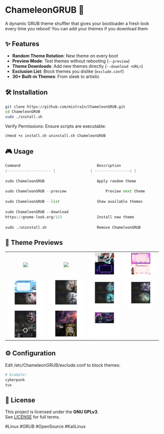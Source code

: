 # ChameleonGRUB 🦎

A dynamic GRUB theme shuffler that gives your bootloader a fresh look every time you reboot!
You can add your themes if you download them


## ✨ Features
- **Random Theme Rotation**: New theme on every boot
- **Preview Mode**: Test themes without rebooting (`--preview`)
- **Theme Downloads**: Add new themes directly (`--download <URL>`)
- **Exclusion List**: Block themes you dislike (`exclude.conf`)
- **30+ Built-in Themes**: From sleek to artistic

## 🛠 Installation
```bash
git clone https://github.com/mistra1n/ChameleonGRUB.git
cd ChameleonGRUB
sudo ./install.sh
```
Verify Permissions:
Ensure scripts are executable:
```
chmod +x install.sh uninstall.sh ChameleonGRUB
```
## 🎮 Usage

```python
Command	                                  Description
:-------------------- |                | ----------------: |

sudo ChameleonGRUB	                      Apply random theme

sudo ChameleonGRUB --preview	              Preview next theme

sudo ChameleonGRUB --list	              Show available themes

sudo ChameleonGRUB --download
https://gnome-look.org/123	              Install new theme

sudo ./uninstall.sh	                      Remove ChameleonGRUB
```

## 🌟 Theme Previews
  <div class="big-preview">
    <table>
      <!-- First Row -->
      <tr>
        <td align="center"><img src="https://raw.githubusercontent.com/Mistra1n/ChameleonGRUB/main/screenshots/1.png"></td>
        <td align="center"><img src="https://raw.githubusercontent.com/Mistra1n/ChameleonGRUB/main/screenshots/2.png"></td>
        <td align="center"><img src="https://raw.githubusercontent.com/Mistra1n/ChameleonGRUB/main/screenshots/3.png"></td>
        <td align="center"><img src="https://raw.githubusercontent.com/Mistra1n/ChameleonGRUB/main/screenshots/4.png"></td>
      </tr>
      <!-- Second Row -->
      <tr>
        <td align="center"><img src="https://raw.githubusercontent.com/Mistra1n/ChameleonGRUB/main/screenshots/5.png"></td>
        <td align="center"><img src="https://raw.githubusercontent.com/Mistra1n/ChameleonGRUB/main/screenshots/6.png"></td>
        <td align="center"><img src="https://raw.githubusercontent.com/Mistra1n/ChameleonGRUB/main/screenshots/7.png"></td>
        <td align="center"><img src="https://raw.githubusercontent.com/Mistra1n/ChameleonGRUB/main/screenshots/8.png"></td>
      </tr>
      <!-- Third Row -->
      <tr>
        <td align="center"><img src="https://raw.githubusercontent.com/Mistra1n/ChameleonGRUB/main/screenshots/9.png"></td>
        <td align="center"><img src="https://raw.githubusercontent.com/Mistra1n/ChameleonGRUB/main/screenshots/10.png"></td>
        <td align="center"><img src="https://raw.githubusercontent.com/Mistra1n/ChameleonGRUB/main/screenshots/11.png"></td>
      </tr>
    </table>
  </div>
</div>

## ⚙️ Configuration

Edit /etc/ChameleonGRUB/exclude.conf to block themes:
```python
# Example:
cyberpunk
tux
```
## 📜 License
This project is licensed under the **GNU GPLv3**.  
See [LICENSE](LICENSE) for full terms.

#Linux #GRUB #OpenSource #KaliLinux
